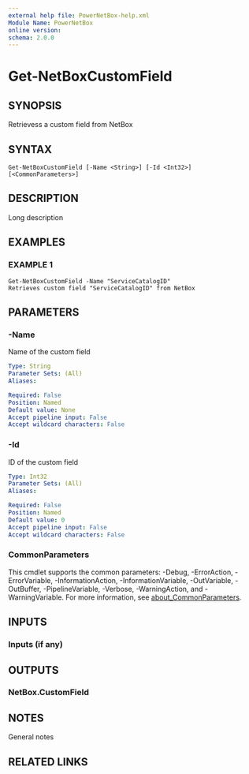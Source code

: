 ```yaml
---
external help file: PowerNetBox-help.xml
Module Name: PowerNetBox
online version:
schema: 2.0.0
---
```


# Get-NetBoxCustomField

## SYNOPSIS
Retrievess a custom field from NetBox

## SYNTAX

```
Get-NetBoxCustomField [-Name <String>] [-Id <Int32>] [<CommonParameters>]
```

## DESCRIPTION
Long description

## EXAMPLES

### EXAMPLE 1
```
Get-NetBoxCustomField -Name "ServiceCatalogID"
Retrieves custom field "ServiceCatalogID" from NetBox
```

## PARAMETERS

### -Name
Name of the custom field

```yaml
Type: String
Parameter Sets: (All)
Aliases:

Required: False
Position: Named
Default value: None
Accept pipeline input: False
Accept wildcard characters: False
```

### -Id
ID of the custom field

```yaml
Type: Int32
Parameter Sets: (All)
Aliases:

Required: False
Position: Named
Default value: 0
Accept pipeline input: False
Accept wildcard characters: False
```

### CommonParameters
This cmdlet supports the common parameters: -Debug, -ErrorAction, -ErrorVariable, -InformationAction, -InformationVariable, -OutVariable, -OutBuffer, -PipelineVariable, -Verbose, -WarningAction, and -WarningVariable. For more information, see [about_CommonParameters](http://go.microsoft.com/fwlink/?LinkID=113216).

## INPUTS

### Inputs (if any)
## OUTPUTS

### NetBox.CustomField
## NOTES
General notes

## RELATED LINKS
